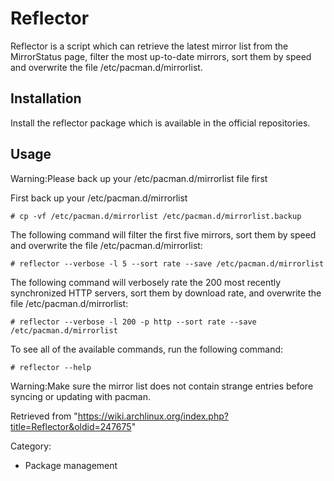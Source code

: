Reflector
=========

Reflector is a script which can retrieve the latest mirror list from the
MirrorStatus page, filter the most up-to-date mirrors, sort them by
speed and overwrite the file /etc/pacman.d/mirrorlist.

Installation
------------

Install the reflector package which is available in the official
repositories.

Usage
-----

Warning:Please back up your /etc/pacman.d/mirrorlist file first

First back up your /etc/pacman.d/mirrorlist

    # cp -vf /etc/pacman.d/mirrorlist /etc/pacman.d/mirrorlist.backup

The following command will filter the first five mirrors, sort them by
speed and overwrite the file /etc/pacman.d/mirrorlist:

    # reflector --verbose -l 5 --sort rate --save /etc/pacman.d/mirrorlist

The following command will verbosely rate the 200 most recently
synchronized HTTP servers, sort them by download rate, and overwrite the
file /etc/pacman.d/mirrorlist:

    # reflector --verbose -l 200 -p http --sort rate --save /etc/pacman.d/mirrorlist

To see all of the available commands, run the following command:

    # reflector --help

Warning:Make sure the mirror list does not contain strange entries
before syncing or updating with pacman.

Retrieved from
"https://wiki.archlinux.org/index.php?title=Reflector&oldid=247675"

Category:

-   Package management
